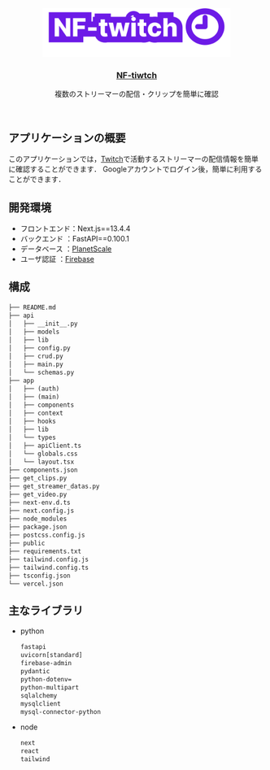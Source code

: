 <p align="center">
  <a href="https://nextjs-fastapi-starter.vercel.app/">
    <img src="./public/logo.svg" height="96">
    <h3 align="center">NF-tiwtch</h3>
  </a>
</p>

<p align="center">複数のストリーマーの配信・クリップを簡単に確認</p>
<br/>

## アプリケーションの概要

このアプリケーションでは，[Twitch](https://www.twitch.tv/)</a>で活動するストリーマーの配信情報を簡単に確認することができます．
Googleアカウントでログイン後，簡単に利用することができます．

## 開発環境
- フロントエンド：Next.js==13.4.4
- バックエンド  ：FastAPI==0.100.1
- データベース  ：[PlanetScale](https://planetscale.com/) 
- ユーザ認証    ：[Firebase](https://firebase.google.com/?hl=ja)

## 構成
```
├── README.md
├── api
│   ├── __init__.py
│   ├── models
│   ├── lib
│   ├── config.py
│   ├── crud.py
│   ├── main.py
│   └── schemas.py
├── app
│   ├── (auth)
│   ├── (main)
│   ├── components
│   ├── context
│   ├── hooks
│   ├── lib
│   └── types
│   ├── apiClient.ts
│   └── globals.css
│   └── layout.tsx
├── components.json
├── get_clips.py
├── get_streamer_datas.py
├── get_video.py
├── next-env.d.ts
├── next.config.js
├── node_modules
├── package.json
├── postcss.config.js
├── public
├── requirements.txt
├── tailwind.config.js
├── tailwind.config.ts
├── tsconfig.json
└── vercel.json
```
## 主なライブラリ
- python
  
  ```
  fastapi
  uvicorn[standard]
  firebase-admin
  pydantic
  python-dotenv=
  python-multipart
  sqlalchemy
  mysqlclient
  mysql-connector-python
  ```
- node
  ```
  next
  react
  tailwind
  ```